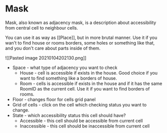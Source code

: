 # Mask
Mask, also known as adjacency mask, is a description about accessibility from central cell to neighbour cells.

You can use it as way as [[Place]], but in more brutal manner. Use it if you wan't to find house or rooms borders, some holes or something like that, and you don't care about parts inside of them. 

![[Pasted image 20210104202130.png]]

- Space - what type of adjacency you want to check
	- House - cell is accessible if exists in the house. Good choice if you want to find something like a borders of house.
	- Room - cells is accessible if exists in the house and if it has the same RoomID as the current cell. Use it if you want to find borders of rooms.
- Floor - changes floor for cells grid panel
- Grid of cells - click on the cell which checking status you want to change.
- State - which accessibility status this cell should have?
	- Accessible - this cell should be accessible from current cell
	- Inaccessible - this cell should be inaccessible from current cell

